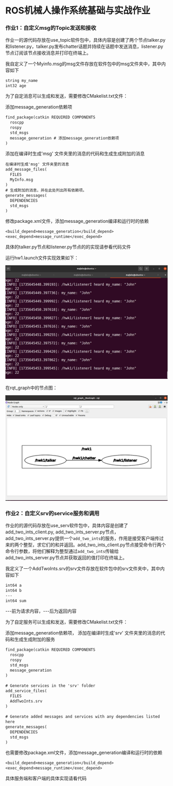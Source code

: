 # ROS机械人操作系统基础与实战作业

### 作业1：自定义msg的Topic发送和接收

作业一的源代码存放在use_topic软件包中，具体内容是创建了两个节点talker.py和listener.py，talker.py发布chatter话题并持续在话题中发送消息，listener.py节点订阅该节点接收消息并打印在终端上。

我自定义了一个Myinfo.msg的msg文件存放在软件包中的msg文件夹中，其中内容如下

```
string my_name
int32 age
```

为了自定消息可以生成和发送，需要修改CMakelist.txt文件：

添加message_generation依赖项

```
find_package(catkin REQUIRED COMPONENTS
  roscpp
  rospy
  std_msgs
  message_generation # 添加message_generation依赖项
)
```

添加在编译时生成'msg' 文件夹里的消息的代码和生成生成附加的消息

```
在编译时生成'msg' 文件夹里的消息
add_message_files(
  FILES
  MyInfo.msg
)
# 生成附加的消息，并在此处列出所有依赖项。
generate_messages(
  DEPENDENCIES
  std_msgs
)
```

修改package.xml文件，添加message_generation编译和运行时的依赖

```
<build_depend>message_generation</build_depend> 
<exec_depend>message_runtime</exec_depend>
```

具体的talker.py节点和listener.py节点的的实现请参看代码文件

运行hw1.launch文件实现效果如下：

![image-20241231194423271](images/image-20241231194423271.png)

在rqt_graph中的节点图：

![image-20241231194542751](images/image-20241231194542751.png)

### 作业2：自定义srv的service服务和调用

作业的的源代码存放在use_serv软件包中，具体内容是创建了add_two_ints_client.py, add_two_ints_server.py节点，add_two_ints_server.py提供一个`add_two_ints`的服务，作用是接受客户端传过来的两个整型，求它们的和并返回。add_two_ints_client.py节点接受命令行两个命令行参数，将他们解释为整型通过`add_two_ints`传输给add_two_ints_server.py节点并获取返回的值打印在终端上。

我定义了一个AddTwoInts.srv的srv文件存放在软件包中的srv文件夹中，其中内容如下

```
int64 a
int64 b
---
int64 sum
```

---前为请求内容，---后为返回内容

为了自定服务可以生成和发送，需要修改CMakelist.txt文件：

添加message_generation依赖项， 添加在编译时生成'srv' 文件夹里的消息的代码和生成生成附加的服务

```
find_package(catkin REQUIRED COMPONENTS
  roscpp
  rospy
  std_msgs
  message_generation
)

# Generate services in the 'srv' folder
add_service_files(
  FILES
  AddTwoInts.srv
)

# Generate added messages and services with any dependencies listed here
generate_messages(
  DEPENDENCIES
  std_msgs
)
```

也需要修改package.xml文件，添加message_generation编译和运行时的依赖

```
<build_depend>message_generation</build_depend> 
<exec_depend>message_runtime</exec_depend>
```

具体服务端和客户端的具体实现请看代码